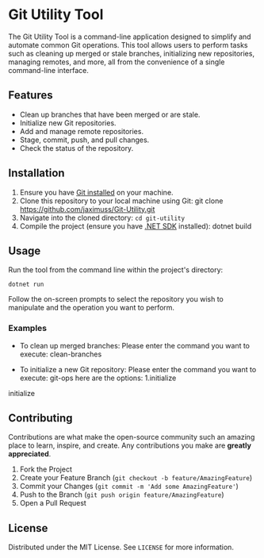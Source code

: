 # Git Utility Tool

The Git Utility Tool is a command-line application designed to simplify and automate common Git operations. This tool allows users to perform tasks such as cleaning up merged or stale branches, initializing new repositories, managing remotes, and more, all from the convenience of a single command-line interface.

## Features

- Clean up branches that have been merged or are stale.
- Initialize new Git repositories.
- Add and manage remote repositories.
- Stage, commit, push, and pull changes.
- Check the status of the repository.

## Installation

1. Ensure you have [Git installed](https://git-scm.com/downloads) on your machine.
2. Clone this repository to your local machine using Git:
git clone https://github.com/jaximuss/Git-Utility.git
3. Navigate into the cloned directory:
`cd git-utility`
4. Compile the project (ensure you have [.NET SDK](https://dotnet.microsoft.com/download) installed):
dotnet build



## Usage

Run the tool from the command line within the project's directory:

`dotnet run`



Follow the on-screen prompts to select the repository you wish to manipulate and the operation you want to perform.

### Examples

- To clean up merged branches:
Please enter the command you want to execute:
clean-branches


- To initialize a new Git repository:
Please enter the command you want to execute:
git-ops
here are the options:
1.initialize

initialize

## Contributing

Contributions are what make the open-source community such an amazing place to learn, inspire, and create. Any contributions you make are **greatly appreciated**.

1. Fork the Project
2. Create your Feature Branch (`git checkout -b feature/AmazingFeature`)
3. Commit your Changes (`git commit -m 'Add some AmazingFeature'`)
4. Push to the Branch (`git push origin feature/AmazingFeature`)
5. Open a Pull Request

## License

Distributed under the MIT License. See `LICENSE` for more information.
